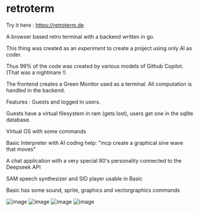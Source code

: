 # retroterm

Try it here : https://retroterm.de

A browser based retro terminal with a backend written in go.

This thing was created as an *experiment* to create a project using only AI as coder.

Thus 99% of the code was created by various models of Github Copilot.
(That was a nightmare !)

The frontend creates a Green Monitor used as a terminal.
All computation is handled in the backend.

Features :
Guests and logged in users.

Guests have a virtual filesystem in ram (gets lost), users get one in the sqlite database.

Virtual OS with some commands

Basic Interpreter with AI coding help: "mcp create a graphical sine wave that moves"

A chat application with a very special 80's personality connected to the Deepseek API

SAM speech synthesizer and SID player usable in Basic

Basic has some sound, sprite, graphics and vectorgraphics commands 

![image](https://github.com/user-attachments/assets/2d8a582c-08eb-4608-b4c3-fabd98b028be)
![image](https://github.com/user-attachments/assets/84e83545-2279-4c02-ae91-28d1af87641e)
![image](https://github.com/user-attachments/assets/fe8ac0b8-f585-46a3-978a-0a4c493adf55)
![image](https://github.com/user-attachments/assets/82c6d115-a936-4b19-9e87-ff0e51ac1415)



